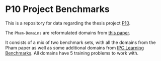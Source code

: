 # P10 Project Benchmarks
This is a repository for data regarding the thesis project [P10](https://github.com/jamadaha/P10).

The `Pham-Domains` are reformulated domains from [this paper](https://www.ijcai.org/proceedings/2023/0602.pdf).

It consists of a mix of two benchmark sets, with all the domains from the Pham paper as well as some additional domains from [IPC Learning Benchmarks](https://github.com/ipc2023-learning/benchmarks).
All domains have 5 training problems to work with.